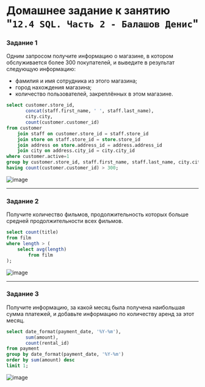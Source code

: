 # Домашнее задание к занятию "`12.4 SQL. Часть 2 - Балашов Денис`"
   
### Задание 1
Одним запросом получите информацию о магазине, в котором обслуживается более 300 покупателей, и выведите в результат следующую информацию:

- фамилия и имя сотрудника из этого магазина;
- город нахождения магазина;
- количество пользователей, закреплённых в этом магазине.

```sql
select customer.store_id,
	   concat(staff.first_name, ' ', staff.last_name),
	   city.city,
	   count(customer.customer_id)       
from customer
	join staff on customer.store_id = staff.store_id
	join store on staff.store_id = store.store_id
	join address on store.address_id = address.address_id
    join city on address.city_id = city.city_id
where customer.active=1 
group by customer.store_id, staff.first_name, staff.last_name, city.city
having count(customer.customer_id) > 300;
```
![image](https://user-images.githubusercontent.com/117297288/221138541-97a4256d-2d1d-484a-ae85-e9a3c91af046.png)


---

### Задание 2
Получите количество фильмов, продолжительность которых больше средней продолжительности всех фильмов.

```sql
select count(title)
from film
where length > (
	select avg(length)
    	from film
);
```
![image](https://user-images.githubusercontent.com/117297288/221138679-c035a9dd-2951-401e-a919-5eaa2bcb3658.png)


---
### Задание 3
Получите информацию, за какой месяц была получена наибольшая сумма платежей, и добавьте информацию по количеству аренд за этот месяц.

```sql
select date_format(payment_date, '%Y-%m'),
	   sum(amount),
       count(rental_id)
from payment
group by date_format(payment_date, '%Y-%m')
order by sum(amount) desc
limit 1;
```
![image](https://user-images.githubusercontent.com/117297288/221138593-4eea400e-8e4c-469d-9c46-74f788d627cc.png)
